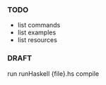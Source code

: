 ### TODO
- list commands
- list examples
- list resources

### DRAFT
run
runHaskell {file}.hs
compile
